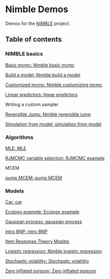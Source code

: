 # Nimble Demos

Demos for the [NIMBLE](http://r-nimble.org) project.



## Table of contents


### NIMBLE basics

[Basic mcmc: Nimble basic mcmc](http://nimble-dev.github.io/nimble-demos/basic_mcmc/nimble_basic_mcmc.html)

[Build a model: Nimble build a model](http://nimble-dev.github.io/nimble-demos/build_a_model/nimble_build_a_model.html)

[Customized mcmc: Nimble customizing mcmc](http://nimble-dev.github.io/nimble-demos/customized_mcmc/nimble_customizing_mcmc.html)

[Linear predictors: linear predictors](http://nimble-dev.github.io/nimble-demos/linear_predictors/linpred.html)

Writing a custom sampler

[Reversible Jump: Nimble reversible jump](http://nimble-dev.github.io/nimble-demos/reversible_jump/reversible_jump.html)

[Simulation from model: simulation from model](http://nimble-dev.github.io/nimble-demos/simulation_from_model/simulation_from_model.html)

### Algorithms

[MLE: MLE](http://nimble-dev.github.io/nimble-demos/MLE/MLE.html)

[RJMCMC variable selection: RJMCMC example](http://nimble-dev.github.io/nimble-demos/RJMCMC_variable_selection/RJMCMC_example.html)

MCEM

[pump MCEM: pump MCEM](http://nimble-dev.github.io/nimble-demos/pumpMCEM/pumpMCEM.html)

### Models

[Car: car](http://nimble-dev.github.io/nimble-demos/CAR/CAR.html)

[Ecology example: Ecology example](http://nimble-dev.github.io/nimble-demos/Ecology_Examples/Ecology_Examples.html)

[Gaussian process: gaussian process](http://nimble-dev.github.io/nimble-demos/gaussian_process/gaussian_process.html)

[Intro BNP: intro BNP](http://nimble-dev.github.io/nimble-demos/intro_bnp/intro_bnp.html)

[Item Response Theory Models](http://nimble-dev.github.io/nimble-demos/irt_models_example/IRT_example.html)

[Logistic regression: Nimble logistic regression](http://nimble-dev.github.io/nimble-demos/logistic_regression/nimble_logistic_regression.html)

[Stochastic volatility: Stochastic volatility](http://nimble-dev.github.io/nimble-demos/stochastic_volatility/stochastic_volatility.html)

[Zero inflated poisson: Zero inflated poisson](http://nimble-dev.github.io/nimble-demos/zero_inflated_poisson/zero_inflated_poisson.html)

<!-- [](http://nimble-dev.github.io/nimble-demos/)  -->
